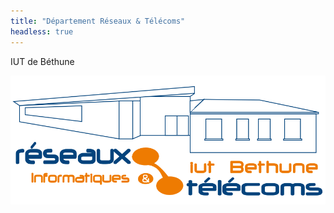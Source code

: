 ```yaml
---
title: "Département Réseaux & Télécoms"
headless: true
---
```


IUT de Béthune

![Département RT](/rt-bethune-banner.svg)
